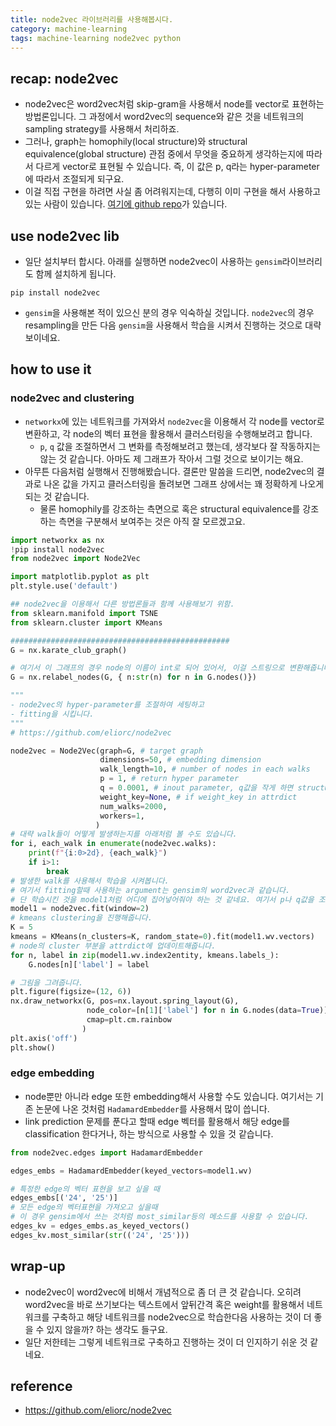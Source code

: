 ```yaml
---
title: node2vec 라이브러리를 사용해봅시다. 
category: machine-learning
tags: machine-learning node2vec python
---
```


## recap: node2vec

- node2vec은 word2vec처럼 skip-gram을 사용해서 node를 vector로 표현하는 방법론입니다. 그 과정에서 word2vec의 sequence와 같은 것을 네트워크의 sampling strategy를 사용해서 처리하죠.
- 그러나, graph는 homophily(local structure)와 structural equivalence(global structure) 관점 중에서 무엇을 중요하게 생각하는지에 따라서 다르게 vector로 표현될 수 있습니다. 즉, 이 값은 p, q라는 hyper-parameter에 따라서 조절되게 되구요. 
- 이걸 직접 구현을 하려면 사실 좀 어려워지는데, 다행히 이미 구현을 해서 사용하고 있는 사람이 있습니다. [여기에 github repo](https://github.com/eliorc/node2vec)가 있습니다. 

## use node2vec lib

- 일단 설치부터 합시다. 아래를 실행하면 node2vec이 사용하는 `gensim`라이브러리도 함께 설치하게 됩니다. 

```
pip install node2vec
```

- `gensim`을 사용해본 적이 있으신 분의 경우 익숙하실 것입니다. `node2vec`의 경우 resampling을 만든 다음 `gensim`을 사용해서 학습을 시켜서 진행하는 것으로 대략 보이네요. 

## how to use it

### node2vec and clustering 

- `networkx`에 있는 네트워크를 가져와서 `node2vec`을 이용해서 각 node를 vector로 변환하고, 각 node의 벡터 표현을 활용해서 클러스터링을 수행해보려고 합니다. 
    - `p`, `q` 값을 조절하면서 그 변화를 측정해보려고 했는데, 생각보다 잘 작동하지는 않는 것 같습니다. 아마도 제 그래프가 작아서 그럴 것으로 보이기는 해요. 
- 아무튼 다음처럼 실행해서 진행해봤습니다. 결론만 말씀을 드리면, node2vec의 결과로 나온 값을 가지고 클러스터링을 돌려보면 그래프 상에서는 꽤 정확하게 나오게 되는 것 같습니다. 
    - 물론 homophily를 강조하는 측면으로 혹은 structural equivalence를 강조하는 측면을 구분해서 보여주는 것은 아직 잘 모르겠고요. 

```python
import networkx as nx
!pip install node2vec
from node2vec import Node2Vec

import matplotlib.pyplot as plt 
plt.style.use('default')

## node2vec을 이용해서 다른 방법론들과 함께 사용해보기 위함. 
from sklearn.manifold import TSNE
from sklearn.cluster import KMeans

#################################################
G = nx.karate_club_graph()

# 여기서 이 그래프의 경우 node의 이름이 int로 되어 있어서, 이걸 스트링으로 변환해줍니다. 변환하지 않을 경우 가끔 int, str 변환측면에서 에러가 발생할 수 있어요. 
G = nx.relabel_nodes(G, { n:str(n) for n in G.nodes()})

"""
- node2vec의 hyper-parameter를 조절하여 세팅하고
- fitting을 시킵니다. 
"""
# https://github.com/eliorc/node2vec

node2vec = Node2Vec(graph=G, # target graph
                    dimensions=50, # embedding dimension
                    walk_length=10, # number of nodes in each walks 
                    p = 1, # return hyper parameter
                    q = 0.0001, # inout parameter, q값을 작게 하면 structural equivalence를 강조하는 형태로 학습됩니다. 
                    weight_key=None, # if weight_key in attrdict 
                    num_walks=2000, 
                    workers=1,
                   )
# 대략 walk들이 어떻게 발생하는지를 아래처럼 볼 수도 있습니다. 
for i, each_walk in enumerate(node2vec.walks):
    print(f"{i:0>2d}, {each_walk}")
    if i>1:
        break
# 발생한 walk를 사용해서 학습을 시켜봅니다. 
# 여기서 fitting할때 사용하는 argument는 gensim의 word2vec과 같습니다. 
# 단 학습시킨 것을 model1처럼 어디에 집어넣어줘야 하는 것 같네요. 여기서 p나 q값을 조절하기는 어려운 것 같습니다. 
model1 = node2vec.fit(window=2)
# kmeans clustering을 진행해줍니다. 
K = 5
kmeans = KMeans(n_clusters=K, random_state=0).fit(model1.wv.vectors)
# node의 cluster 부분을 attrdict에 업데이트해줍니다. 
for n, label in zip(model1.wv.index2entity, kmeans.labels_):
    G.nodes[n]['label'] = label

# 그림을 그려줍니다.
plt.figure(figsize=(12, 6))
nx.draw_networkx(G, pos=nx.layout.spring_layout(G), 
                 node_color=[n[1]['label'] for n in G.nodes(data=True)], 
                 cmap=plt.cm.rainbow
                )
plt.axis('off')
plt.show()
```

### edge embedding

- node뿐만 아니라 edge 또한 embedding해서 사용할 수도 있습니다. 여기서는 기존 논문에 나온 것처럼 `HadamardEmbedder`를 사용해서 많이 씁니다. 
- link prediction 문제를 푼다고 할때 edge 벡터를 활용해서 해당 edge를 classification 한다거나, 하는 방식으로 사용할 수 있을 것 같습니다. 

```python
from node2vec.edges import HadamardEmbedder

edges_embs = HadamardEmbedder(keyed_vectors=model1.wv)

# 특정한 edge의 벡터 표현을 보고 싶을 때 
edges_embs[('24', '25')]
# 모든 edge의 벡터표현을 가져오고 싶을때 
# 이 경우 gensim에서 쓰는 것처럼 most_similar등의 메소드를 사용할 수 있습니다. 
edges_kv = edges_embs.as_keyed_vectors()
edges_kv.most_similar(str(('24', '25')))
```


## wrap-up 

- node2vec이 word2vec에 비해서 개념적으로 좀 더 큰 것 같습니다. 오히려 word2vec을 바로 쓰기보다는 텍스트에서 앞뒤간격 혹은 weight를 활용해서 네트워크를 구축하고 해당 네트워크를 node2vec으로 학습한다음 사용하는 것이 더 좋을 수 있지 않을까? 하는 생각도 들구요. 
- 일단 저한테는 그렇게 네트워크로 구축하고 진행하는 것이 더 인지하기 쉬운 것 같네요. 

## reference

- <https://github.com/eliorc/node2vec>